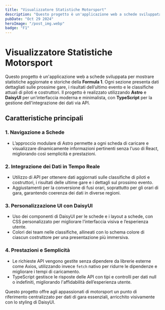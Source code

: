 ```yaml
---
title: "Visualizzatore Statistiche Motorsport"
description: "Questo progetto è un'applicazione web a schede sviluppata per mostrare statistiche aggiornate e storiche della Formula 1."
pubDate: "Oct 29 2024"
heroImage: "/post_img.webp"
badge: "F1"
---
```


# Visualizzatore Statistiche Motorsport

Questo progetto è un'applicazione web a schede sviluppata per mostrare statistiche aggiornate e storiche della **Formula 1**. Ogni sezione presenta dati dettagliati sulle prossime gare, i risultati dell’ultimo evento e le classifiche attuali di piloti e costruttori. Il progetto è realizzato utilizzando **Astro** e **DaisyUI** per un'interfaccia moderna e minimalista, con **TypeScript** per la gestione dell'integrazione dei dati via API.

## Caratteristiche principali

### 1. **Navigazione a Schede**
   - L’approccio modulare di Astro permette a ogni scheda di caricare e visualizzare dinamicamente informazioni pertinenti senza l'uso di React, migliorando così semplicità e prestazioni.

### 2. **Integrazione dei Dati in Tempo Reale**
   - Utilizzo di API per ottenere dati aggiornati sulle classifiche di piloti e costruttori, i risultati delle ultime gare e i dettagli sul prossimo evento.
   - Aggiustamenti per la conversione di fusi orari, soprattutto per gli orari di gara, garantendo coerenza dei dati in diverse regioni.

### 3. **Personalizzazione UI con DaisyUI**
   - Uso dei componenti di DaisyUI per le schede e i layout a schede, con CSS personalizzato per migliorare l’interfaccia visiva e l’esperienza utente.
   - Colori dei team nelle classifiche, allineati con lo schema colore di ciascun costruttore per una presentazione più immersiva.

### 4. **Prestazioni e Semplicità**
   - Le richieste API vengono gestite senza dipendere da librerie esterne come Axios, utilizzando invece `fetch` nativo per ridurre le dipendenze e migliorare i tempi di caricamento.
   - TypeScript gestisce le risposte delle API con tipi e controlli per dati null o indefiniti, migliorando l'affidabilità dell’esperienza utente.

Questo progetto offre agli appassionati di motorsport un punto di riferimento centralizzato per dati di gara essenziali, arricchito visivamente con lo styling di DaisyUI.
